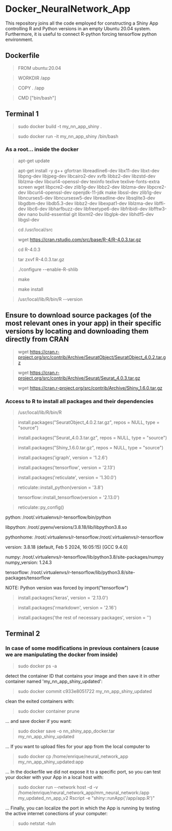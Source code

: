 # Docker_NeuralNetwork_App
This repository joins all the code employed for constructing a Shiny App controlling R and Python versions in an empty Ubuntu 20.04 system. Furthermore, it is useful to connect R-python forcing tensorflow python environment.  


## Dockerfile
> FROM ubuntu:20.04

> WORKDIR /app

> COPY . /app

> CMD ["bin/bash"]


## Terminal 1
> sudo docker build -t my_nn_app_shiny .

> sudo docker run -it my_nn_app_shiny /bin/bash


### As a root... inside the docker
> apt-get update

> apt-get install -y g++ gfortran libreadline6-dev libx11-dev libxt-dev libpng-dev libjpeg-dev libcairo2-dev xvfb libbz2-dev libzstd-dev liblzma-dev libcurl4-openssl-dev texinfo texlive texlive-fonts-extra screen wget libpcre2-dev zlib1g-dev libbz2-dev liblzma-dev libpcre2-dev libcurl4-openssl-dev openjdk-11-jdk make libssl-dev zlib1g-dev libncurses5-dev libncursesw5-dev libreadline-dev libsqlite3-dev libgdbm-dev libdb5.3-dev libbz2-dev libexpat1-dev liblzma-dev libffi-dev libc6-dev libharfbuzz-dev libfreetype6-dev libfribidi-dev libfftw3-dev nano build-essential git libxml2-dev libglpk-dev libhdf5-dev libgsl-dev

> cd /usr/local/src

> wget https://cran.rstudio.com/src/base/R-4/R-4.0.3.tar.gz

> cd R-4.0.3

> tar zxvf R-4.0.3.tar.gz

> ./configure --enable-R-shlib

> make

> make install

> /usr/local/lib/R/bin/R --version


## Ensure to download source packages (of the most relevant ones in your app) in their specific versions by locating and downloading them directly from CRAN 
> wget https://cran.r-project.org/src/contrib/Archive/SeuratObject/SeuratObject_4.0.2.tar.gz

> wget https://cran.r-project.org/src/contrib/Archive/Seurat/Seurat_4.0.3.tar.gz

> wget https://cran.r-project.org/src/contrib/Archive/Shiny_1.6.0.tar.gz

### Access to R to install all packages and their dependencies
> /usr/local/lib/R/bin/R

> install.packages("SeuratObject_4.0.2.tar.gz", repos = NULL, type = "source")

> install.packages("Seurat_4.0.3.tar.gz", repos = NULL, type = "source")

> install.packages("Shiny_1.6.0.tar.gz", repos = NULL, type = "source")

> install.packages('igraph', version = '1.2.6')

> install.packages('tensorflow', version = '2.13')

> install.packages('reticulate', version = '1.30.0')

> reticulate::install_python(version = '3.8')

> tensorflow::install_tensorflow(version = '2.13.0')

> reticulate::py_config()

python:         /root/.virtualenvs/r-tensorflow/bin/python

libpython:      /root/.pyenv/versions/3.8.18/lib/libpython3.8.so

pythonhome:     /root/.virtualenvs/r-tensorflow:/root/.virtualenvs/r-tensorflow

version:        3.8.18 (default, Feb  5 2024, 16:05:15)  [GCC 9.4.0]

numpy:          /root/.virtualenvs/r-tensorflow/lib/python3.8/site-packages/numpy
numpy_version:  1.24.3

tensorflow:     /root/.virtualenvs/r-tensorflow/lib/python3.8/site-packages/tensorflow

NOTE: Python version was forced by import("tensorflow")

> install.packages('keras', version = '2.13.0')

> install.packages('rmarkdown', version = '2.16')

> install.packages('the rest of necessary packages', version = '')


## Terminal 2
### In case of some modifications in previous containers (cause we are manipulating the docker from inside) 
> sudo docker ps -a

detect the container ID that contains your image and then save it in other container named 'my_nn_app_shiny_updated': 

> sudo docker commit c933e8051722 my_nn_app_shiny_updated

clean the exited containers with: 

> sudo docker container prune

... and save docker if you want: 

> sudo docker save -o nn_shiny_app_docker.tar my_nn_app_shiny_updated

... If you want to upload files for your app from the local computer to 

> sudo docker cp /home/enrique/neural_network_app my_nn_app_shiny_updated:app

... In the dockerfile we did not expose it to a specific port, so you can test your docker with your App in a local host with: 

> sudo docker run --network host -d -v /home/enrique/neural_network_app/mm_neural_network:/app my_updated_nn_app_v2 Rscript -e "shiny::runApp('/app/app.R')"

... Finally, you can localize the port in which the App is running by testing the active internet conections of your computer:

> sudo netstat -tuln




